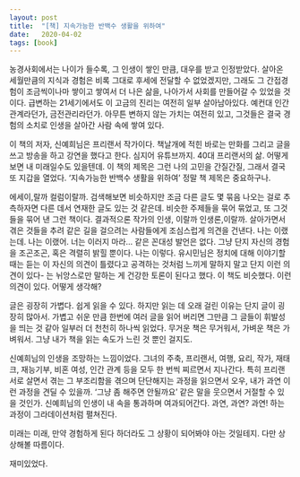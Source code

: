 ```yaml
---
layout: post
title:  "[책] 지속가능한 반백수 생활을 위하여"
date:   2020-04-02
tags: [book]
---
```


농경사회에서는 나이가 들수록, 그 인생이 쌓인 만큼, 대우를 받고 인정받았다. 살아온 세월만큼의 지식과 경험은 비록 그대로 후세에 전달할 수 없었겠지만, 그래도 그 간접경험이 조금씩이나마 쌓이고 쌓여서 더 나은 삶을, 나아가서 사회를 만들어갈 수 있었을 것이다. 급변하는 21세기에서도 이 고금의 진리는 여전히 일부 살아남아있다. 예컨대 인간관계라던가, 금전관리라던가. 아무튼 변하지 않는 가치는 여전히 있고, 그것들은 결국 경험의 소치로 인생을 살아간 사람 속에 쌓여 있다.

이 책의 저자, 신예희님은 프리랜서 작가이다. 책날개에 적힌 바로는 만화를 그리고 글을 쓰고 방송을 하고 강연을 했다고 한다. 심지어 유튜브까지. 40대 프리랜서의 삶. 어떻게 보면 내 미래일수도 있을텐데. 이 책의 제목은 그런 나의 고민을 간질간질, 그래서 결국 또 지갑을 열었다. ‘지속가능한 반백수 생활을 위하여’ 정말 책 제목은 중요하구나.

에세이,랄까 컬럼이랄까. 검색해보면 비슷하지만 조금 다른 글도 몇 묶음 나오는 걸로 추측하자면 다른 데서 연재한 글도 있는 것 같은데. 비슷한 주제들을 묶어 묶었고, 또 그것들을 묶어 낸 그런 책이다. 결과적으론 작가의 인생, 이랄까 인생론,이랄까. 살아가면서 겪은 것들을 추려 같은 길을 걸으려는 사람들에게 조심스럽게 의견을 건낸다. 나는 이랬는데. 나는 이랬어. 너는 이러지 마라… 같은 꼰대성 발언은 없다. 그냥 단지 자신의 경험을 조곤조곤, 혹은 격렬히 밝힐 뿐이다. 나는 이렇다. 유시민님은 정치에 대해 이야기할 때는 듣는 이 자신의 의견이 틀렸다고 공격하는 것처럼 느끼게 말하지 말고 단지 이런 의견이 있다- 는 뉘앙스로만 말하는 게 건강한 토론이 된다고 했다. 이 책도 비슷했다. 이런 의견이 있다. 어떻게 생각해?

글은 굉장히 가볍다. 쉽게 읽을 수 있다. 하지만 읽는 데 오래 걸린 이유는 단지 글이 굉장히 많아서. 가볍고 쉬운 만큼 한번에 여러 글을 읽어 버리면 그만큼 그 글들이 휘발성을 띄는 것 같아 일부러 더 천천히 하나씩 읽었다. 무거운 책은 무거워서, 가벼운 책은 가벼워서. 그냥 내가 책을 읽는 속도가 느린 것 뿐인 걸지도.

신예희님의 인생을 조망하는 느낌이었다. 그녀의 주축, 프리랜서, 여행, 요리, 작가, 재태크, 재능기부, 비혼 여성, 인간 관계 등을 모두 한 번씩 찌르면서 지나간다. 특히 프리랜서로 살면서 겪는 그 부조리함을 겪으며 단단해지는 과정을 읽으면서 오우, 내가 과연 이런 과정을 견딜 수 있을까. ‘그냥 좀 해주면 안될까요’ 같은 말을 웃으면서 거절할 수 있을 것인가. 신예희님의 인생이 내 속을 통과하며 여과되어간다. 과연, 과연? 과연! 하는 과정이 그라데이션처럼 펼쳐진다.

미래는 미래, 만약 경험하게 된다 하더라도 그 상황이 되어봐야 아는 것일테지. 다만 상상해볼 따름이다.

재미있었다.
